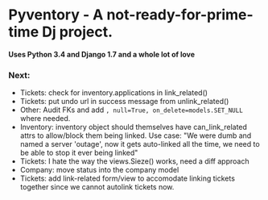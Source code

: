 Pyventory - A not-ready-for-prime-time Dj project.
=============================================================
**Uses Python 3.4 and Django 1.7 and a whole lot of love**

### Next:
* Tickets: check for inventory.applications in link_related()
* Tickets: put undo url in success message from unlink_related()
* Other: Audit FKs and add `, null=True, on_delete=models.SET_NULL` where needed.
* Inventory: inventory object should themselves have can_link_related attrs to allow/block them being linked. Use case:
"We were dumb and named a server 'outage', now it gets auto-linked all the time, we need to be able to stop it ever
 being linked"
* Tickets: I hate the way the views.Sieze() works, need a diff approach
* Company: move status into the company model
* Tickets: add link-related form/view to accomodate linking tickets together since we cannot autolink tickets now.

